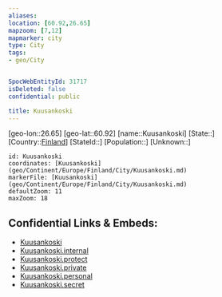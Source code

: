 ```yaml
---
aliases: 
location: [60.92,26.65]
mapzoom: [7,12] 
mapmarker: city 
type: City
tags:
- geo/City


SpocWebEntityId: 31717
isDeleted: false
confidential: public

title: Kuusankoski
---
```

[geo-lon::26.65]
[geo-lat::60.92]
[name::Kuusankoski]
[State::]
[Country::[Finland](geo/Continent/Europe/Finland.md)]
[StateId::]
[Population::]
[Unknown::]


```leaflet
id: Kuusankoski
coordinates: [Kuusankoski](geo/Continent/Europe/Finland/City/Kuusankoski.md)
markerFile: [Kuusankoski](geo/Continent/Europe/Finland/City/Kuusankoski.md)
defaultZoom: 11 
maxZoom: 18
```


## Confidential Links & Embeds: 
- [Kuusankoski](../../../../../../_public/geo/Continent/Europe/Finland/City/Kuusankoski.md) 
- [Kuusankoski.internal](../../../../../../_internal/geo/Continent/Europe/Finland/City/Kuusankoski.internal.md) 
- [Kuusankoski.protect](../../../../../../_protect/geo/Continent/Europe/Finland/City/Kuusankoski.protect.md) 
- [Kuusankoski.private](../../../../../../_private/geo/Continent/Europe/Finland/City/Kuusankoski.private.md) 
- [Kuusankoski.personal](../../../../../../_personal/geo/Continent/Europe/Finland/City/Kuusankoski.personal.md) 
- [Kuusankoski.secret](../../../../../../_secret/geo/Continent/Europe/Finland/City/Kuusankoski.secret.md) 

